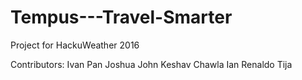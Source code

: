# Tempus---Travel-Smarter
Project for HackuWeather 2016


Contributors:
Ivan Pan
Joshua John
Keshav Chawla
Ian Renaldo Tija

